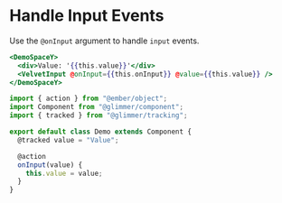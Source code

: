 # Handle Input Events

Use the `@onInput` argument to handle `input` events.

```hbs template
<DemoSpaceY>
  <div>Value: '{{this.value}}'</div>
  <VelvetInput @onInput={{this.onInput}} @value={{this.value}} />
</DemoSpaceY>
```

```js component
import { action } from "@ember/object";
import Component from "@glimmer/component";
import { tracked } from "@glimmer/tracking";

export default class Demo extends Component {
  @tracked value = "Value";

  @action
  onInput(value) {
    this.value = value;
  }
}
```

